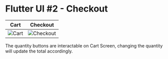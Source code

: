 # Flutter UI #2 - Checkout

Cart            |  Checkout
:-------------------------:|:-------------------------:
![Cart](https://i.imgur.com/dVxwsCF.jpg) | ![Checkout](https://i.imgur.com/9GQ7FN1.jpg)

The quantity buttons are interactable on Cart Screen, changing the quantity will update the total accordingly.
